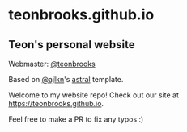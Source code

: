# teonbrooks.github.io
## Teon's personal website

Webmaster: [@teonbrooks](https://github.com/teonbrooks)

Based on [@ajlkn](https://twitter.com/ajlkn)'s [astral](https://html5up.net/astral) template.

Welcome to my website repo!
Check out our site at https://teonbrooks.github.io.

Feel free to make a PR to fix any typos :)
